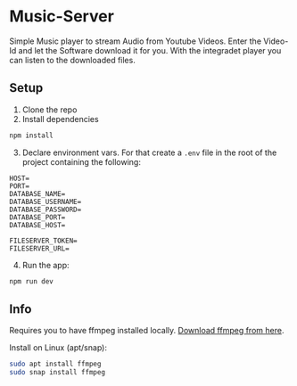 # Music-Server

Simple Music player to stream Audio from Youtube Videos. Enter the Video-Id and let the Software download it for you. With the integradet player you can listen to the downloaded files.

## Setup

1. Clone the repo
2. Install dependencies

```bash
npm install
```

3. Declare environment vars. For that create a `.env` file in the root of the project containing the following:

```env
HOST=
PORT=
DATABASE_NAME=
DATABASE_USERNAME=
DATABASE_PASSWORD=
DATABASE_PORT=
DATABASE_HOST=

FILESERVER_TOKEN=
FILESERVER_URL=
```

4. Run the app:

```bash
npm run dev
```

## Info

Requires you to have ffmpeg installed locally. [Download ffmpeg from here](https://ffmpeg.org/download.html).

Install on Linux (apt/snap):

```bash
sudo apt install ffmpeg
sudo snap install ffmpeg
```
